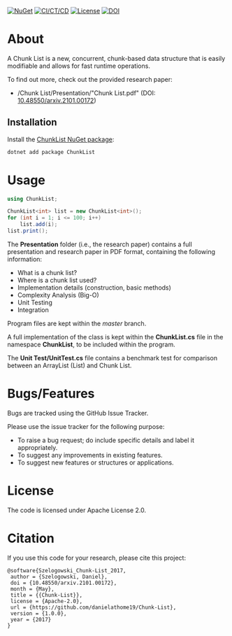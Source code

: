 [![NuGet](https://img.shields.io/nuget/v/ChunkList.svg)](https://www.nuget.org/packages/ChunkList/)
[![CI/CT/CD](https://github.com/danielathome19/Chunk-List/actions/workflows/nuget_push.yml/badge.svg)](https://github.com/danielathome19/Chunk-List/actions/workflows/nuget_push.yml)
[![License](https://img.shields.io/github/license/danielathome19/Chunk-List.svg)](https://github.com/danielathome19/Chunk-List/blob/master/LICENSE.md)
[![DOI](https://zenodo.org/badge/DOI/10.48550/arxiv.2101.00172.svg)](https://doi.org/10.48550/arxiv.2101.00172)

# About
A Chunk List is a new, concurrent, chunk-based data structure that is easily modifiable and allows for fast runtime operations.

To find out more, check out the provided research paper:
  * /Chunk List/Presentation/"Chunk List.pdf" (DOI: [10.48550/arxiv.2101.00172](https://doi.org/10.48550/arxiv.2101.00172))

## Installation

Install the [ChunkList NuGet package](https://www.nuget.org/packages/ChunkList/):

```bash
dotnet add package ChunkList
```

# Usage
```csharp
using ChunkList;

ChunkList<int> list = new ChunkList<int>();
for (int i = 1; i <= 100; i++)
    list.add(i);
list.print();
```

The __Presentation__ folder (i.e., the research paper) contains a full presentation and research paper in PDF format, containing the following information:
  * What is a chunk list?
  * Where is a chunk list used?
  * Implementation details (construction, basic methods)
  * Complexity Analysis (Big-O)
  * Unit Testing
  * Integration

Program files are kept within the _master_ branch.

A full implementation of the class is kept within the __ChunkList.cs__ file in the namespace __ChunkList__, to be included within the program.

The __Unit Test/UnitTest.cs__ file contains a benchmark test for comparison between an ArrayList (List<T>) and Chunk List.

# Bugs/Features
Bugs are tracked using the GitHub Issue Tracker.

Please use the issue tracker for the following purpose:
  * To raise a bug request; do include specific details and label it appropriately.
  * To suggest any improvements in existing features.
  * To suggest new features or structures or applications.

# License
The code is licensed under Apache License 2.0.

# Citation
If you use this code for your research, please cite this project:
```
@software{Szelogowski_Chunk-List_2017,
 author = {Szelogowski, Daniel},
 doi = {10.48550/arxiv.2101.00172},
 month = {May},
 title = {{Chunk-List}},
 license = {Apache-2.0},
 url = {https://github.com/danielathome19/Chunk-List},
 version = {1.0.0},
 year = {2017}
}
```
